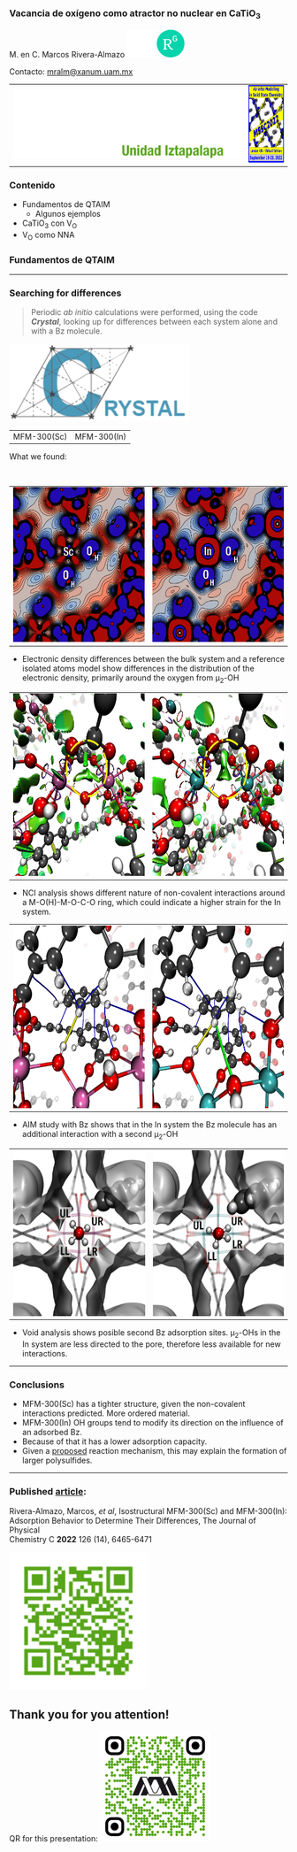 ### Vacancia de oxígeno como atractor no nuclear en CaTiO<sub>3</sub>
M. en C. Marcos Rivera-Almazo <a href="https://molecular-mar.github.io/"><img src="img/github.png" height=50px></a> <a href="https://www.researchgate.net/profile/Marcos-Rivera-Almazo"><img src="img/rglogo.png" height=50px></a>

Contacto: mralm@xanum.uam.mx

|||
|--|--|
|![logo UAM-I](img/logoUAMIw.svg "logo UAM-I")|<img src="img/logoMSSC.png" height=140px)>|


### Contenido

* Fundamentos de QTAIM
    * Algunos ejemplos
* CaTiO<sub>3</sub> con V<sub>O</sub>
* V<sub>O</sub> como NNA

### Fundamentos de QTAIM

<!-- <div style="-webkit-column-count: 2; -moz-column-count: 2; column-count: 2; -webkit-column-rule: 1px dotted #e0e0e0; -moz-column-rule: 1px dotted #e0e0e0; column-rule: 1px dotted #e0e0e0;">
    <div class="r-stack">
        <div data-markdown class="fragment fade-out" data-fragment-index="0">

* MFM-300(Sc) and MFM-300(In) components
        
    * Metal center (Sc, In) 
    * Organic ligand (biphenyl-3,3′, 5,5′-tetracarboxylate)     
    * μ<sub>2</sub>-OH bridge

* Isostructural materials 
        </div>    
        <div data-markdown class="fragment current-visible" data-fragment-index="0">

* Experimental studies for the In and Sc variants

    * Larger Benzene (Bz) adsorption in MFM-300(Sc)
    * Formation of polysulfides in presence of H<sub>2</sub>S, with larger chains for In
        </div>

        <div data-markdown class="fragment fade-in">
            <span class="fragment highlight-red">
* No clear reason for this difference in reactivity
            </span>
        </div>

    </div>

    <div style="margin: 3em auto; display: flex; flex-direction: column; max-width: 400px;max-height: 500px; border-radius: 6px; box-shadow: 0 3px 10px rgba(0, 0, 0, 0.25); overflow: hidden">
        <model-viewer bounds="tight" 
 	        enable-pan src="models3D/mfmIn_clear.glb" 
	        camera-controls environment-image="neutral" 
            camera-orbit="0deg 90deg 2m"
        	poster="img/poster.png" 
        	shadow-intensity="0"
		auto-rotate
            interaction-prompt=none>
            <button class="Hotspot" slot="hotspot-3" data-position="-1.8812155300539697m 1.763153750904624m -0.35147077915528335m" data-normal="-0.24508880025691712m 0.26956470714956804m 0.9312713614451982m" data-visibility-attribute="visible">
        <div class="HotspotAnnotationl">OH bridge</div>
    </button><button class="Hotspot" slot="hotspot-5" data-position="-1.3449316072047406m 1.8874519669395287m 1.4285309580878136m" data-normal="0.00479209835895687m 0.5999895154339765m 0.7999935107003183m" data-visibility-attribute="visible">
        <div class="HotspotAnnotation">Metal</div>
    </button><button class="Hotspot" slot="hotspot-7" data-position="-2.168626637990537m 2.3799385322279996m -2.2336290327512383m" data-normal="-0.5333272400624021m 0.05224716296927647m -0.8442939588609425m" data-visibility-attribute="visible">
        <div class="HotspotAnnotation">Metal</div>
    </button><button class="Hotspot" slot="hotspot-8" data-position="1.7376060017548984m 1.7298722086145164m -3.6132504585087126m" data-normal="-0.13498223760778588m -0.08320034631379696m -0.9873487215283462m" data-visibility-attribute="visible">
        <div class="HotspotAnnotation">OH bridge</div>
    </button><button class="Hotspot" slot="hotspot-9" data-position="2.587617916028829m 1.89976071439453m -0.8030771211442933m" data-normal="0.7815222232380535m 0.6222877345641713m -0.044508313785649636m" data-visibility-attribute="visible">
        <div class="HotspotAnnotation">Metal</div>
    </button><button class="Hotspot" slot="hotspot-10" data-position="-1.940658580440196m -0.1056368413596831m -1.6605607461386063m" data-normal="-0.8245146437912436m -0.2996659546597841m 0.47997491371074696m" data-visibility-attribute="visible">
        <div class="HotspotAnnotation">Organic ligand</div>
    </button><button class="Hotspot" slot="hotspot-11" data-position="1.8570928346928899m -0.08434399133416909m -0.26363810285161593m" data-normal="0.8297405486551619m -0.27057997718439103m -0.48817732215284826m" data-visibility-attribute="visible">
        <div class="HotspotAnnotation">Organic ligand</div>
    </button>
        </model-viewer>
    </div>
</div> -->
---

### Searching for differences

<div class="r-stack">
    <div data-markdown class="fragment fade-out">

> Periodic *ab initio* calculations were performed, using the code ***Crystal***, looking up for differences between each system alone and with a Bz molecule. 

<img src="img/cry.png" height=140px)>
    </div>    
    <div data-markdown class="fragment fade-in-then-out">

|||
|--|--|
|MFM-300(Sc)|MFM-300(In)|

What we found:
    </div>    
    <div data-markdown class="fragment fade-in-then-out">

|||
|--|--|
|<img src="img/diffRhoScOMO.png" height=280px> |<img src="img/diffRhoInOMO.png" height=280px>|

* Electronic density differences between the bulk system and a reference isolated atoms model show differences in the distribution of the electronic density, primarily around the oxygen from μ<sub>2</sub>-OH

    </div>    
    <div data-markdown class="fragment fade-in-then-out">
    
    
|||
|--|--|
|<img src="img/nciSc32.png" height=330px> |<img src="img/nciIn32.png" height=330px>|
        
* NCI analysis shows different nature of non-covalent interactions around a M-O(H)-M-O-C-O ring, which could indicate a higher strain for the In system.
    </div>    
    <div data-markdown class="fragment fade-in-then-out">

|||
|--|--|
|<img src="img/aimSc.png" height=330px> |<img src="img/aimIn.png" height=330px>|

* AIM study with Bz shows that in the In system the Bz molecule has an additional interaction with a second μ<sub>2</sub>-OH
    </div>    
    <div data-markdown class="fragment fade-in">

|||
|--|--|
|<img src="img/voidSc1.png" height=300px> |<img src="img/voidIn1.png" height=300px>|

* Void analysis shows posible second Bz adsorption sites. μ<sub>2</sub>-OHs in the In system are less directed to the pore, therefore less available for new interactions.
    </div>
</div>

---

### Conclusions

* MFM-300(Sc) has a tighter structure, given the non-covalent interactions predicted. More ordered material. 
* MFM-300(In) OH groups tend to modify its direction on the influence of an adsorbed Bz. 
* Because of that it has a lower adsorption capacity. 
* Given a [proposed](https://pubs.acs.org/doi/10.1021/acs.chemmater.1c01918) reaction mechanism, this may explain the formation of larger polysulfides. 

---
### Published [article](https://pubs.acs.org/doi/10.1021/acs.jpcc.2c00742):  
Rivera-Almazo, Marcos, *et al*, Isostructural MFM-300(Sc) and MFM-300(In):  
Adsorption Behavior to Determine Their Differences, The Journal of Physical  
Chemistry C **2022** 126 (14), 6465-6471

<img src="img/rivera2022G.png" height=250px>


## Thank you for you attention!

QR for this presentation:
<img src="img/qrGit.png" height=200px>
